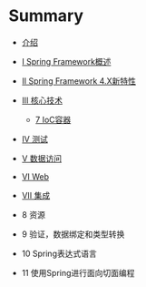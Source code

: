 # Summary

* [介绍](README.md)
* [I Spring Framework概述](chapter1.md)
* [II Spring Framework 4.X新特性](ii-spring-framework-4xxin-te-xing.md)
* [III 核心技术](iii-he-xin-ji-zhu.md)

  * [7 IoC容器](iii-he-xin-ji-zhu/7-iocrong-qi.md)

* [IV 测试](iv-ce-shi.md)
* [V 数据访问](v-shu-ju-fang-wen.md)
* [VI Web](vi-web.md)
* [VII 集成](vii-ji-cheng.md)
* 8 资源
* 9 验证，数据绑定和类型转换
* 10 Spring表达式语言
* 11 使用Spring进行面向切面编程



